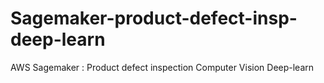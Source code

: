 # Sagemaker-product-defect-insp-deep-learn
AWS Sagemaker : Product defect inspection Computer Vision Deep-learn
